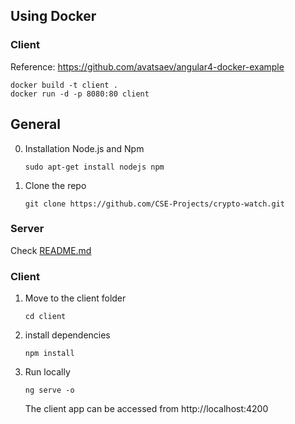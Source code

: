 ## Using Docker

### Client
Reference: https://github.com/avatsaev/angular4-docker-example

```
docker build -t client . 
docker run -d -p 8080:80 client
```


## General
0. Installation Node.js and Npm
    ```
    sudo apt-get install nodejs npm
    ```
    
1. Clone the repo 
    ```
    git clone https://github.com/CSE-Projects/crypto-watch.git
    ```

### Server

Check [README.md](blob/master/server/README.md)

### Client

1. Move to the client folder 
    ```
    cd client
    ```
2. install dependencies 
    ```
    npm install
    ```
3. Run locally
    ```
    ng serve -o
    ```
    The client app can be accessed from http://localhost:4200
